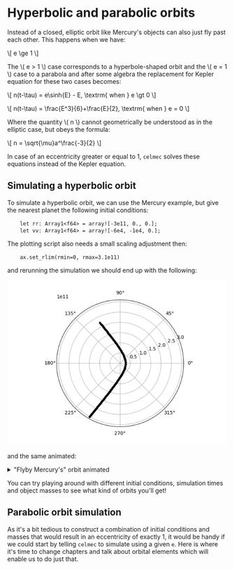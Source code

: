 # Hyperbolic and parabolic orbits

Instead of a closed, elliptic orbit like Mercury's objects can also just fly past each other. This happens when we have:

\\[ e \ge 1 \\]

The \\( e > 1 \\) case corresponds to a hyperbole-shaped orbit and the \\( e = 1 \\) case to a parabola and after some algebra the replacement for Kepler equation for these two cases becomes:

\\[ n(t-\tau) = e\sinh{E} - E, \textrm{ when } e \gt 0 \\]

\\[ n(t-\tau) = \frac{E^3}{6}+\frac{E}{2}, \textrm{ when } e = 0 \\]

Where the quantity \\( n \\) cannot geometrically be understood as in the elliptic case, but obeys the formula:

\\[ n = \sqrt{\mu}a^\frac{-3}{2} \\]

In case of an eccentricity greater or equal to 1, `celmec` solves these equations instead of the Kepler equation.

## Simulating a hyperbolic orbit

To simulate a hyperbolic orbit, we can use the Mercury example, but give the nearest planet the following initial conditions:

```
    let rr: Array1<f64> = array![-3e11, 0., 0.];
    let vv: Array1<f64> = array![-6e4, -1e4, 0.];
```

The plotting script also needs a small scaling adjustment then:

```
    ax.set_rlim(rmin=0, rmax=3.1e11)
```

and rerunning the simulation we should end up with the following:

!["Flyby Mercury's" orbit](images/flyby-mercury.png)

and the same animated:

<details>
  <summary>"Flyby Mercury's" orbit animated</summary>
  
  !["Flyby Mercury's" orbit animated](images/flyby-mercury.gif)
  
</details>

You can try playing around with different initial conditions, simulation times and object masses to see what kind of orbits you'll get!

## Parabolic orbit simulation

As it's a bit tedious to construct a combination of initial conditions and masses that would result in an eccentricity of exactly 1, it would be handy if we could start by telling `celmec` to simulate using a given `e`. Here is where it's time to change chapters and talk about orbital elements which will enable us to do just that.

